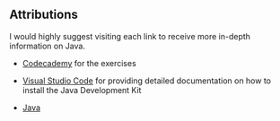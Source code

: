 ## Attributions

I would highly suggest visiting each link to receive more in-depth information on Java.

* [Codecademy](https://www.codecademy.com/learn/java-introduction) for the exercises

* [Visual Studio Code](https://code.visualstudio.com/docs/languages/java) for providing detailed documentation on how to install the Java Development Kit

* [Java](https://www.java.com/en/)
